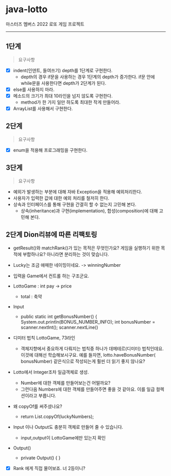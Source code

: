 # java-lotto

마스터즈 멤버스 2022 로또 게임 프로젝트

___

## 1단계

> 요구사항

- [x] indent(인덴트, 들여쓰기) depth를 1단계로 구현한다.
    - depth의 경우 if문을 사용하는 경우 1단계의 depth가 증가한다. if문 안에 while문을 사용한다면 depth가 2단계가 된다.
- [x] else를 사용하지 마라.
- [x] 메소드의 크기가 최대 10라인을 넘지 않도록 구현한다.
    - method가 한 가지 일만 하도록 최대한 작게 만들어라.
- [x] ArrayList를 사용해서 구현한다.

## 2단계

> 요구사항

- [x] enum을 적용해 프로그래밍을 구현한다.

## 3단계

> 요구사항

- 예외가 발생하는 부분에 대해 자바 Exception을 적용해 예외처리한다.
- 사용자가 입력한 값에 대한 예외 처리를 철저히 한다.
- 상속과 인터페이스를 통해 구현을 간결히 할 수 없는지 고민해 본다.
    - 상속(inheritance)과 구현(implementation), 합성(composition)에 대해 고민해 본다.

## 2단계 Dion리뷰에 따른 리팩토링

- getResult()와 matchRank()가 있는 목적은 무엇인가요? 게임을 실행하기 위한 목적에 부합하나요? 아니라면 분리하는 것이 맞습니다.
- Lucky는 조금 애매한 네이밍이네요. -> winningNumber
- 입력을 Game에서 컨트롤 하는 구조군요.
- LottoGame : int pay -> price
    - total : 축약
- Input
    - public static int getBonusNumber() { System.out.println(BONUS_NUMBER_INFO); int bonusNumber =
      scanner.nextInt(); scanner.nextLine()

- 디미터 법칙 LottoGame, 73라인
    - 객체지향에서 중요하게 다뤄지는 법칙중 하나가 데메테르(디미터) 법칙인데요. 이것에 대해선 학습해보시구요. 예를 들자면, lotto.haveBonusNumber(
      bonusNumber) 같은식으로 작성되는게 훨씬 더 읽기 좋지 않나요?

- Lotto에서 Integer조차 일급객체로 생성.
    - Number에 대한 객체를 만들어보는건 어떨까요?
    - 그런다음 Numbers에 대한 객체를 만들어주면 좋을 것 같아요. 이를 일급 컬렉션이라고 부릅니다.

- 왜 copyOf를 써주셨나요?
    - return List.copyOf(luckyNumbers);

- Input 이나 Output도 충분히 객체로 만들어 줄 수 있습니다.
    - input,output이 LottoGame에만 있는지 확인

- Output()
    - private Output() { }
- [x] Rank 에게 직접 물어보죠. 너 2등이니?

